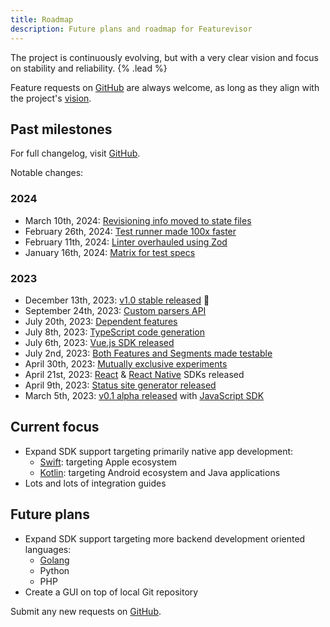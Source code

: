 ```yaml
---
title: Roadmap
description: Future plans and roadmap for Featurevisor
---
```


The project is continuously evolving, but with a very clear vision and focus on stability and reliability. {% .lead %}

Feature requests on [GitHub](https://github.com/featurevisor/featurevisor/issues) are always welcome, as long as they align with the project's [vision](/blog/v1-release).

## Past milestones

For full changelog, visit [GitHub](https://github.com/featurevisor/featurevisor/blob/main/CHANGELOG.md).

Notable changes:

### 2024

- March 10th, 2024: [Revisioning info moved to state files](/docs/state-files)
- February 26th, 2024: [Test runner made 100x faster](/docs/testing/#fast)
- February 11th, 2024: [Linter overhauled using Zod](/docs/linting)
- January 16th, 2024: [Matrix for test specs](/docs/testing/#matrix)

### 2023

- December 13th, 2023: [v1.0 stable released](/blog/v1-release) 🎉
- September 24th, 2023: [Custom parsers API](/docs/advanced/custom-parsers)
- July 20th, 2023: [Dependent features](/docs/use-cases/dependencies)
- July 8th, 2023: [TypeScript code generation](/docs/code-generation)
- July 6th, 2023: [Vue.js SDK released](/docs/vue)
- July 2nd, 2023: [Both Features and Segments made testable](/docs/testing)
- April 30th, 2023: [Mutually exclusive experiments](/docs/groups)
- April 21st, 2023: [React](/docs/react) & [React Native](/docs/react-native) SDKs released
- April 9th, 2023: [Status site generator released](/docs/site)
- March 5th, 2023: [v0.1 alpha released](/blog/introducing-featurevisor) with [JavaScript SDK](/docs/sdks)

## Current focus

- Expand SDK support targeting primarily native app development:
  - [Swift](https://github.com/featurevisor/featurevisor-swift): targeting Apple ecosystem
  - [Kotlin](https://github.com/featurevisor/featurevisor-kotlin): targeting Android ecosystem and Java applications
- Lots and lots of integration guides

## Future plans

- Expand SDK support targeting more backend development oriented languages:
  - [Golang](https://github.com/featurevisor/featurevisor-go)
  - Python
  - PHP
- Create a GUI on top of local Git repository

Submit any new requests on [GitHub](https://github.com/featurevisor/featurevisor/issues).
